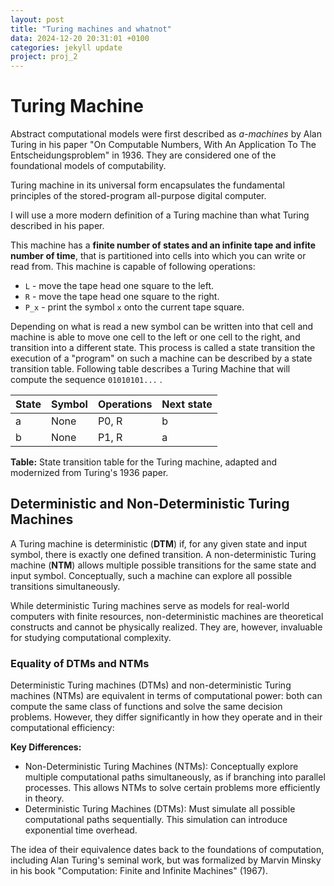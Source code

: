 ```yaml
---
layout: post
title: "Turing machines and whatnot"
data: 2024-12-20 20:31:01 +0100
categories: jekyll update
project: proj_2
---
```


# Turing Machine

Abstract computational models were first described as *a-machines* by Alan Turing in his paper "On Computable Numbers, With An Application To The Entscheidungsproblem" in 1936. They are considered one of the foundational models of computability.

Turing machine in its universal form encapsulates the fundamental principles of the stored-program all-purpose digital computer.

I will use a more modern definition of a Turing machine than what Turing described in his paper.

This machine has a **finite number of states and an infinite tape and infite number of time**, that is partitioned into cells into which you can write or read from. This machine is capable of following operations:

- `L` - move the tape head one square to the left.
- `R`  - move the tape head one square to the right.
- `P_x` - print the symbol `x` onto the current tape square.

Depending on what is read a new symbol can be written into that cell and machine is able to move one cell to the left or one cell to the right, and transition into a different state. This process is called a state transition the execution of a "program" on such a machine can be described by a state transition table. Following table describes a Turing Machine that will compute the sequence `01010101...` .

| **State** | **Symbol** | **Operations** | **Next state** |
| --- | --- | --- | --- |
| a | None | P0, R | b |
| b | None | P1, R | a |

**Table:** State transition table for the Turing machine, adapted and modernized
from Turing's 1936 paper.

## Deterministic and Non-Deterministic Turing Machines

A Turing machine is deterministic (**DTM**) if, for any given state and input symbol, there is exactly one defined transition. A non-deterministic Turing machine (**NTM**) allows multiple possible transitions for the same state and input symbol. Conceptually, such a machine can explore all possible transitions simultaneously.

While deterministic Turing machines serve as models for real-world computers with finite resources, non-deterministic machines are theoretical constructs and cannot be physically realized. They are, however, invaluable for studying computational complexity.

### Equality of DTMs and NTMs

Deterministic Turing machines (DTMs) and non-deterministic Turing machines (NTMs) are equivalent in terms of computational power: both can compute the same class of functions and solve the same decision problems. However, they differ significantly in how they operate and in their computational efficiency:

**Key Differences:**

- Non-Deterministic Turing Machines (NTMs): Conceptually explore multiple computational paths simultaneously, as if branching into parallel processes. This allows NTMs to solve certain problems more efficiently in theory.
- Deterministic Turing Machines (DTMs): Must simulate all possible computational paths sequentially. This simulation can introduce exponential time overhead.

The idea of their equivalence dates back to the foundations of computation, including Alan Turing's seminal work, but was formalized by Marvin Minsky in his book "Computation: Finite and Infinite Machines" (1967).


